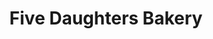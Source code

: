 ---
title: "Five Daughters Bakery"
url: /nashville/five-daughters-bakery-charlotte-avenue/
shop: bakery
---